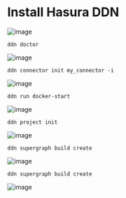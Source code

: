 # Install Hasura DDN 

![image](https://github.com/user-attachments/assets/27f91b9f-0448-479d-b38c-d6a890274ebb)

`ddn doctor`

![image](https://github.com/user-attachments/assets/1e62cddb-a18b-4ffc-a10a-e94d11bcdb99)

`ddn connector init my_connector -i`

![image](https://github.com/user-attachments/assets/6b62b122-54cb-4cbb-8838-0a1f2e8553af)

`ddn run docker-start`

![image](https://github.com/user-attachments/assets/57658102-c60d-4c30-8f32-ecb2ec4d7e16)

`ddn project init`

![image](https://github.com/user-attachments/assets/568dab4e-c611-4224-90ff-75d62ee46eee)

`ddn supergraph build create`

![image](https://github.com/user-attachments/assets/d64dcc84-672d-4bc9-9beb-e4dd24136917)

`ddn supergraph build create`

![image](https://github.com/user-attachments/assets/36c4d56e-e84f-4223-8921-e48a962e8261)
